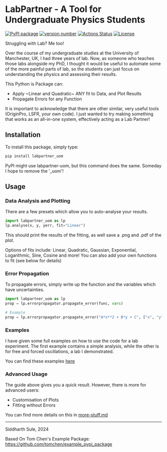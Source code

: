 # LabPartner - A Tool for Undergraduate Physics Students

[![PyPI package](https://img.shields.io/badge/pip%20install-labpartner_uom-brightgreen)](https://pypi.org/project/labpartner_uom/) [![version number](https://img.shields.io/pypi/v/labpartner_uom?color=green&label=version)](https://github.com/SiddharthSule/labpartner_uom/releases) [![Actions Status](https://github.com/SiddharthSule/labpartner_uom/workflows/Test/badge.svg)](https://github.com/SiddharthSule/labpartner_uom/actions) [![License](https://img.shields.io/github/license/SiddharthSule/labpartner_uom)](https://github.com/SiddharthSule/labpartner_uom/blob/main/LICENSE)

Struggling with Lab? Me too!

Over the course of my undergraduate studies at the University of Manchester, UK, I had three years of lab. Now, as someone who teaches those labs alongside my PhD, I thought it would be useful to automate some of the more painful parts of lab, so the students can just focus on understanding the physics and assessing their results.

This Python is Package can:
- Apply ~Linear and Quadratic~ ANY fit to Data, and Plot Results
- Propagate Errors for any Function

It is important to acknowledge that there are other similar, very useful tools (OriginPro, LSFR, your own code). I just wanted to try making something that works as an all-in-one system, effectively acting as a Lab Partner!

## Installation

To install this package, simply type:

```bash
pip install labpartner_uom
```
PyPI might use labpartner-uom, but this command does the same. Someday I hope to remove the '_uom'!

## Usage

### Data Analysis and Plotting

There are a few presets which allow you to auto-analyse your results.

```python
import labpartner_uom as lp
lp.analyse(x, y, yerr, fit="Linear")
```

This should print the results of the fitting, as well save a .png and .pdf of the plot.

Options of fits include: Linear, Quadratic, Gaussian, Exponential, Logarithmic, Sine, Cosine and more! You can also add your own functions to fit (see below for details)

### Error Propagation

To propagate errors, simply write up the function and the variables which have uncertainties.

```python
import labpartner_uom as lp
prop = lp.errorpropagator.propagate_error(func, vars)

# Example
prop = lp.errorpropagator.propagate_error("A*x**2 + B*y + C", ["x", "y"])
```

### Examples

I have given some full examples on how to use the code for a lab experiment. The first example contains a simple analysis, while the other is for free and forced oscillations, a lab I demonstrated.

You can find these examples [here](docs/examples/)

### Advanced Usage

The guide above gives you a quick result. However, there is more for advanced users:
- Customisation of Plots
- Fitting without Errors

You can find more details on this in [more-stuff.md](docs/extended/more-stuff.md)


---
Siddharth Sule, 2024

Based On Tom Chen's Example Package: https://github.com/tomchen/example_pypi_package
